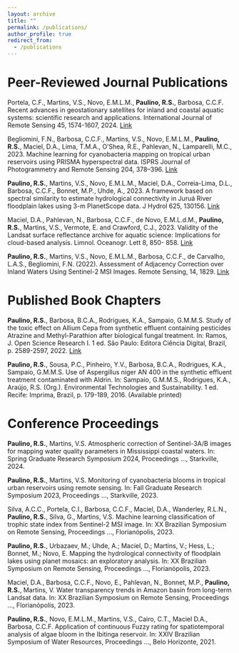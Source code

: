 ```yaml
---
layout: archive
title: ""
permalink: /publications/
author_profile: true
redirect_from:
  - /publications
---
```


Peer-Reviewed Journal Publications
======

Portela, C.F., Martins, V.S., Novo, E.M.L.M., **Paulino, R.S.**, Barbosa, C.C.F. Recent advances in geostationary satellites for inland and coastal aquatic systems: scientific research and applications. International Journal of Remote Sensing 45, 1574-1607, 2024. [Link](https://doi.org/10.1080/01431161.2024.2314007)

Begliomini, F.N., Barbosa, C.C.F., Martins, V.S., Novo, E.M.L.M., **Paulino, R.S.**, Maciel, D.A., Lima, T.M.A., O’Shea, R.E., Pahlevan, N., Lamparelli, M.C., 2023. Machine learning for cyanobacteria mapping on tropical urban reservoirs using PRISMA hyperspectral data. ISPRS Journal of Photogrammetry and Remote Sensing 204, 378–396. [Link](https://doi.org/10.1016/j.isprsjprs.2023.09.01)

**Paulino, R.S.**, Martins, V.S., Novo, E.M.L.M., Maciel, D.A., Correia-Lima, D.L., Barbosa, C.C.F., Bonnet, M.P., Uhde, A., 2023. A framework based on spectral similarity to estimate hydrological connectivity in Juruá River floodplain lakes using 3-m PlanetScope data. J Hydrol 625, 130156. [Link](https://doi.org/10.1016/j.jhydrol.2023.130156)

Maciel, D.A., Pahlevan, N., Barbosa, C.C.F., de Novo, E.M.L.d.M., **Paulino, R.S.**, Martins, V.S., Vermote, E. and Crawford, C.J., 2023. Validity of the Landsat surface reflectance archive for aquatic science: Implications for cloud-based analysis. Limnol. Oceanogr. Lett 8, 850- 858. [Link](https://doi.org/10.1002/lol2.10344)

**Paulino, R.S.**, Martins, V.S., Novo, E.M.L.M., Barbosa, C.C.F., de Carvalho, L.A.S., Begliomini, F.N. (2022). Assessment of Adjacency Correction over Inland Waters Using Sentinel-2 MSI Images. Remote Sensing, 14, 1829. [Link](https://doi.org/10.3390/rs14081829)

Published Book Chapters
======
**Paulino, R.S.**, Barbosa, B.C.A., Rodrigues, K.A., Sampaio, G.M.M.S. Study of the toxic effect on Allium Cepa from synthetic effluent containing pesticides Atrazine and Methyl-Parathion after biological fungal treatment. In: Ramos, J. Open Science Research I. 1 ed. São Paulo: Editora Ciência Digital, Brazil, p. 2589-2597, 2022. [Link](https://doi.org/10.37885/220107149)

**Paulino, R.S.**, Sousa, P.C., Pinheiro, Y.V., Barbosa, B.C.A., Rodrigues, K.A., Sampaio, G.M.M.S. Use of Aspergillus niger AN 400 in the synthetic effluent treatment contaminated with Aldrin. In: Sampaio, G.M.M.S., Rodrigues, K.A., Araújo, R.S. (Org.). Environmental Technologies and Sustainability. 1 ed. Recife: Imprima, Brazil, p. 179-189, 2016. (Available printed)

Conference Proceedings
======

**Paulino, R.S.**, Martins, V.S. Atmospheric correction of Sentinel-3A/B images for mapping water quality parameters in Mississippi coastal waters. In: Spring Graduate Research Symposium 2024, Proceedings …, Starkville, 2024.

**Paulino, R.S.**, Martins, V.S. Monitoring of cyanobacteria blooms in tropical urban reservoirs using remote sensing. In: Fall Graduate Research Symposium 2023, Proceedings …, Starkville, 2023.

Silva, A.C.C., Portela, C.I., Barbosa, C.C.F., Maciel, D.A., Wanderley, R.L.N., **Paulino, R.S.**, Silva, G., Martins, V.S. Machine learning classification of trophic state index from Sentinel-2 MSI image. In: XX Brazilian Symposium on Remote Sensing, Proceedings …, Florianópolis, 2023.

**Paulino, R.S.**, Urbazaev, M.; Uhde, A.; Maciel, D.; Martins, V.; Hess, L.; Bonnet, M.; Novo, E. Mapping the hydrological connectivity of floodplain lakes using planet mosaics: an exploratory analysis. In: XX Brazilian Symposium on Remote Sensing, Proceedings …, Florianópolis, 2023.

Maciel, D.A., Barbosa, C.C.F., Novo, E., Pahlevan, N., Bonnet, M.P., **Paulino, R.S.**, Martins, V. Water transparency trends in Amazon basin from long-term Landsat data. In: XX Brazilian Symposium on Remote Sensing, Proceedings …, Florianópolis, 2023.

**Paulino, R.S.**, Novo, E.M.L.M., Martins, V.S., Cairo, C.T., Maciel D.A., Barbosa, C.C.F. Application of continuous Fuzzy rating for spatiotemporal analysis of algae bloom in the Ibitinga reservoir. In: XXIV Brazilian Symposium of Water Resources, Proceedings …, Belo Horizonte, 2021.

